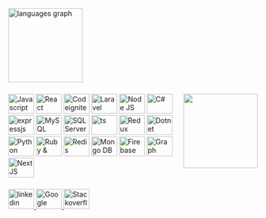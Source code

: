 <div align="left">
<img src="https://github-readme-stats.vercel.app/api/top-langs?locale=en&hide_title=false&layout=compact&card_width=320&langs_count=5&theme=github_dark&hide_border=false&username=knugraha" height="150" alt="languages graph"/>
</div>

###

<img align="right" height="150" src="https://i.kym-cdn.com/photos/images/newsfeed/000/573/945/cc5.gif"  />

###

<div align="left">
  <img src="https://cdn.jsdelivr.net/gh/devicons/devicon/icons/javascript/javascript-original.svg" height="40" width="52" alt="Javascript"  />
  <img src="https://cdn.jsdelivr.net/gh/devicons/devicon/icons/react/react-original.svg" height="40" width="52" alt="React"  />
  <img src="https://cdn.jsdelivr.net/gh/devicons/devicon/icons/codeigniter/codeigniter-plain.svg" height="40" width="52" alt="Codeigniter"  />
  <img src="https://cdn.jsdelivr.net/gh/devicons/devicon/icons/laravel/laravel-plain.svg" height="40" width="52" alt="Laravel"  />
  <img src="https://cdn.jsdelivr.net/gh/devicons/devicon/icons/nodejs/nodejs-original.svg" height="40" width="52" alt="Node JS"  />
  <img src="https://cdn.jsdelivr.net/gh/devicons/devicon/icons/csharp/csharp-original.svg" height="40" width="52" alt="C#"  />
  <img src="https://cdn.jsdelivr.net/gh/devicons/devicon/icons/express/express-original.svg" height="40" width="52" alt="expressjs logo"  />
  <img src="https://cdn.jsdelivr.net/gh/devicons/devicon/icons/mysql/mysql-original-wordmark.svg" height="40" width="52" alt="MySQL"  />
  <img src="https://cdn.jsdelivr.net/gh/devicons/devicon/icons/microsoftsqlserver/microsoftsqlserver-plain-wordmark.svg" height="40" width="52" alt="SQL Server"  />
  <img src="https://cdn.jsdelivr.net/gh/devicons/devicon/icons/typescript/typescript-original.svg" height="40" width="52" alt="ts"  />
  <img src="https://cdn.jsdelivr.net/gh/devicons/devicon/icons/redux/redux-original.svg" height="40" width="52" alt="Redux Toolkit"  />
  <img src="https://cdn.jsdelivr.net/gh/devicons/devicon/icons/dotnetcore/dotnetcore-original.svg" height="40" width="52" alt="Dotnet Core"  />
  <img src="https://cdn.jsdelivr.net/gh/devicons/devicon/icons/python/python-original.svg" height="40" width="52" alt="Python"  />
  <img src="https://cdn.jsdelivr.net/gh/devicons/devicon/icons/rails/rails-plain-wordmark.svg" height="40" width="52" alt="Ruby & Rails"  />
  <img src="https://cdn.jsdelivr.net/gh/devicons/devicon/icons/redis/redis-original.svg" height="40" width="52" alt="Redis"  />
  <img src="https://cdn.jsdelivr.net/gh/devicons/devicon/icons/mongodb/mongodb-original.svg" height="40" width="52" alt="Mongo DB"  />
  <img src="https://cdn.jsdelivr.net/gh/devicons/devicon/icons/firebase/firebase-plain.svg" height="40" width="52" alt="Firebase"  />
  <img src="https://cdn.jsdelivr.net/gh/devicons/devicon/icons/graphql/graphql-plain.svg" height="40" width="52" alt="Graph HQL"  />
  <img src="https://cdn.jsdelivr.net/gh/devicons/devicon/icons/nextjs/nextjs-original.svg" height="40" width="52" alt="Next JS"  />
</div>

###

<div align="left">
  <a href="https://www.linkedin.com/in/kristian-nugraha-b037621a6/" target="_blank">
    <img src="https://static.licdn.com/sc/h/akt4ae504epesldzj74dzred8" width="52" height="40" alt="linkedin logo"  />
  </a>
  <a href="mailto:knugraha1337@gmail.com" target="_blank">
    <img src="https://www.gstatic.com/images/branding/product/2x/hh_gmail_64dp.png" width="52" height="40" alt="Google Mail"  />
  </a>
  <a href="https://stackoverflow.com/users/7400592/kristian-nugraha" target="_blank">
    <img src="https://cdn.sstatic.net/Sites/stackoverflow/Img/apple-touch-icon@2.png" width="52" height="40" alt="Stackoverflow"  />
  </a>
</div>
